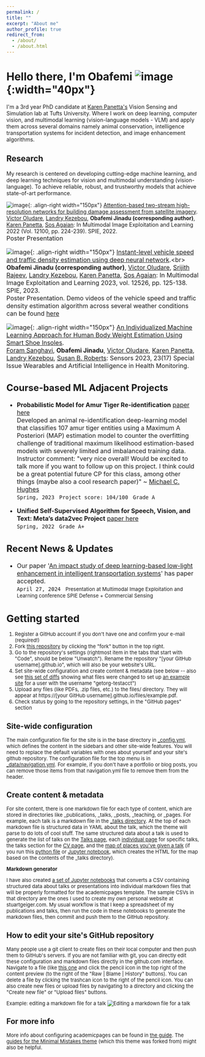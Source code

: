 ```yaml
---
permalink: /
title: ""
excerpt: "About me"
author_profile: true
redirect_from: 
  - /about/
  - /about.html
---
```


Hello there, I'm Obafemi  ![image](images/obiwan-removebg-preview.png){:width="40px"}
========
I'm a 3rd year PhD candidate at [Karen Panetta's](https://www.karenpanetta.com/#about-overview) Vision Sensing and Simulation lab at Tufts University. Where I work on deep learning, computer vision, and multimodal learning (vision-language models - VLM) and apply them across several domains namely animal conservation, intelligence transportation systems for incident detection, and image enhancement algorithms. 

Research
--------
My research is centered on developing cutting-edge machine learning, and deep learning techniques for vision and multimodal understanding (vision-language). To achieve reliable, robust, and trustworthy models that achieve state-of-art performance.


![image](images/building.png){: .align-right width="150px"} [Attention-based two-stream high-resolution networks for building damage assessment from satellite imagery](https://www.spiedigitallibrary.org/conference-proceedings-of-spie/12100/121000L/Attention-based-two-stream-high-resolution-networks-for-building-damage/10.1117/12.2618901.full).<br> [Victor Oludare](https://scholar.google.com/citations?hl=en&user=RlbR3EgAAAAJ), [Landry Kezebou](https://scholar.google.com/citations?hl=en&user=eBMmM3gAAAAJ), **Obafemi Jinadu (corresponding author)**, [Karen Panetta](https://scholar.google.com/citations?hl=en&user=nsOodtAAAAAJ), [Sos Agaian](https://scholar.google.com/citations?hl=en&user=WyvLxkEAAAAJ): In Multimodal Image Exploitation and Learning 2022 (Vol. 12100, pp. 224-239). SPIE, 2022.<br> <font size="3">Poster Presentation<font>







![image](images/speed6.png){: .align-right width="150px"} [Instant-level vehicle speed and traffic density estimation using deep neural network](https://www.spiedigitallibrary.org/conference-proceedings-of-spie/12526/125260J/Instant-level-vehicle-speed-and-traffic-density-estimation-using-deep/10.1117/12.2663643.short#_=_).<br>
**Obafemi Jinadu (corresponding author)**, [Victor Oludare](https://scholar.google.com/citations?hl=en&user=RlbR3EgAAAAJ), [Srijith Rajeev](https://scholar.google.com/citations?hl=en&user=9vac4DkAAAAJ), [Landry Kezebou](https://scholar.google.com/citations?hl=en&user=eBMmM3gAAAAJ), [Karen Panetta](https://scholar.google.com/citations?hl=en&user=nsOodtAAAAAJ), [Sos Agaian](https://scholar.google.com/citations?hl=en&user=WyvLxkEAAAAJ): In Multimodal Image Exploitation and Learning 2023, vol. 12526, pp. 125-138. SPIE, 2023.<br> Poster Presentation. Demo videos of the vehicle speed and traffic density estimation algorithm across several weather conditions can be found [here](https://drive.google.com/drive/folders/1X5iZVbwMOY1Q6Etj1Se2FXz_ewjsMDm4?usp=sharing)







![image](images/sole1.png){: .align-right width="150px"} [An Individualized Machine Learning Approach for Human Body Weight Estimation Using Smart Shoe Insoles](https://doi.org/10.3390/s23177418).<br>[Foram Sanghavi](https://scholar.google.com/citations?hl=en&user=ScEEXRMAAAAJ), **Obafemi Jinadu**, [Victor Oludare](https://scholar.google.com/citations?hl=en&user=RlbR3EgAAAAJ), [Karen Panetta](https://scholar.google.com/citations?hl=en&user=nsOodtAAAAAJ), [Landry Kezebou](https://scholar.google.com/citations?hl=en&user=eBMmM3gAAAAJ), [Susan B. Roberts](https://sciprofiles.com/profile/547599): Sensors 2023, 23(17) Special Issue Wearables and Artificial Intelligence in Health Monitoring.

Course-based ML Adjacent Projects
------
* **Probabilistic Model for Amur Tiger Re-identification** [paper here](files/Final_Project_Report(6).pdf) 
<br>Developed an animal re-identification deep-learning model that classifies 107 amur tiger entities using a Maximum A Posteriori (MAP) estimation model to counter the overfitting challenge of traditional maximum likelihood estimation-based models with severely limited  and imbalanced training data.
<br>Instructor comment: "very nice overall! Would be excited to talk more if you want to follow up on this project. I think could be a great potential future CP for this class, among other things (maybe also a cool research paper)" ~ [Michael C. Hughes](https://scholar.google.com/citations?hl=en&user=ugSmcnoAAAAJ) 
<br>``Spring, 2023 `` ``Project score: 104/100 `` ``Grade A ``

* **Unified Self-Supervised Algorithm for Speech, Vision, and Text: Meta’s data2vec Project** [paper here](files/Final_Paper(2).pdf)
<br>``Spring, 2022 `` ``Grade A+ ``









Recent News & Updates 
------
* Our paper '[An impact study of deep learning-based low-light enhancement in intelligent transportation systems](https://spie.org/defense-commercial-sensing/presentation/An-impact-study-of-deep-learning-based-low-light-enhancement/13033-23)' has paper accepted.
<br>``April 27, 2024 `` <font size="2.75">Presentation at Multimodal Image Exploitation and Learning conference SPIE Defense + Commercial Sensing<font>

















Getting started
======
1. Register a GitHub account if you don't have one and confirm your e-mail (required!)
1. Fork [this repository](https://github.com/academicpages/academicpages.github.io) by clicking the "fork" button in the top right. 
1. Go to the repository's settings (rightmost item in the tabs that start with "Code", should be below "Unwatch"). Rename the repository "[your GitHub username].github.io", which will also be your website's URL.
1. Set site-wide configuration and create content & metadata (see below -- also see [this set of diffs](http://archive.is/3TPas) showing what files were changed to set up [an example site](https://getorg-testacct.github.io) for a user with the username "getorg-testacct")
1. Upload any files (like PDFs, .zip files, etc.) to the files/ directory. They will appear at https://[your GitHub username].github.io/files/example.pdf.  
1. Check status by going to the repository settings, in the "GitHub pages" section

Site-wide configuration
------
The main configuration file for the site is in the base directory in [_config.yml](https://github.com/academicpages/academicpages.github.io/blob/master/_config.yml), which defines the content in the sidebars and other site-wide features. You will need to replace the default variables with ones about yourself and your site's github repository. The configuration file for the top menu is in [_data/navigation.yml](https://github.com/academicpages/academicpages.github.io/blob/master/_data/navigation.yml). For example, if you don't have a portfolio or blog posts, you can remove those items from that navigation.yml file to remove them from the header. 

Create content & metadata
------
For site content, there is one markdown file for each type of content, which are stored in directories like _publications, _talks, _posts, _teaching, or _pages. For example, each talk is a markdown file in the [_talks directory](https://github.com/academicpages/academicpages.github.io/tree/master/_talks). At the top of each markdown file is structured data in YAML about the talk, which the theme will parse to do lots of cool stuff. The same structured data about a talk is used to generate the list of talks on the [Talks page](https://academicpages.github.io/talks), each [individual page](https://academicpages.github.io/talks/2012-03-01-talk-1) for specific talks, the talks section for the [CV page](https://academicpages.github.io/cv), and the [map of places you've given a talk](https://academicpages.github.io/talkmap.html) (if you run this [python file](https://github.com/academicpages/academicpages.github.io/blob/master/talkmap.py) or [Jupyter notebook](https://github.com/academicpages/academicpages.github.io/blob/master/talkmap.ipynb), which creates the HTML for the map based on the contents of the _talks directory).

**Markdown generator**

I have also created [a set of Jupyter notebooks](https://github.com/academicpages/academicpages.github.io/tree/master/markdown_generator
) that converts a CSV containing structured data about talks or presentations into individual markdown files that will be properly formatted for the academicpages template. The sample CSVs in that directory are the ones I used to create my own personal website at stuartgeiger.com. My usual workflow is that I keep a spreadsheet of my publications and talks, then run the code in these notebooks to generate the markdown files, then commit and push them to the GitHub repository.

How to edit your site's GitHub repository
------
Many people use a git client to create files on their local computer and then push them to GitHub's servers. If you are not familiar with git, you can directly edit these configuration and markdown files directly in the github.com interface. Navigate to a file (like [this one](https://github.com/academicpages/academicpages.github.io/blob/master/_talks/2012-03-01-talk-1.md) and click the pencil icon in the top right of the content preview (to the right of the "Raw | Blame | History" buttons). You can delete a file by clicking the trashcan icon to the right of the pencil icon. You can also create new files or upload files by navigating to a directory and clicking the "Create new file" or "Upload files" buttons. 

Example: editing a markdown file for a talk
![Editing a markdown file for a talk](/images/editing-talk.png)

For more info
------
More info about configuring academicpages can be found in [the guide](https://academicpages.github.io/markdown/). The [guides for the Minimal Mistakes theme](https://mmistakes.github.io/minimal-mistakes/docs/configuration/) (which this theme was forked from) might also be helpful.
